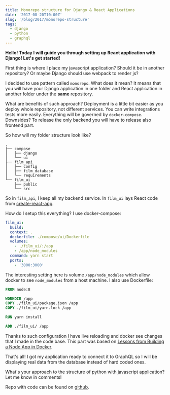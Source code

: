 ```yaml
---
title: Monorepo structure for Django & React Applications
date: '2017-08-20T10:00Z'
slug: '/blog/2017/monorepo-structure'
tags:
  - django
  - python
  - graphql
---
```


**Hello! Today I will guide you through setting up React application
with Django! Let's get started!**

First thing is where I place my javascript application? Should it be in
another repository? Or maybe Django should use webpack to render js?

I decided to use pattern called `monorepo`. What does it mean? It means
that you will have your Django application in one folder and React
application in another folder under the **same** repository.

What are benefits of such approach? Deployment is a little bit easier as
you deploy whole repository, not different services. You can write
integrations tests more easily. Everything will be governed by
`docker-compose`. Downsides? To release the only backend you will have
to release also frontend part.

So how will my folder structure look like?

```shell
.
├── compose
│   ├── django
│   └── ui
├── film_api
│   ├── config
│   ├── film_database
│   └── requirements
└── film_ui
    ├── public
    └── src
```

So in `film_api`, I keep all my backend service. In `film_ui` lays React
code from
[create-react-app](https://github.com/facebookincubator/create-react-app).

How do I setup this everything? I use docker-compose:

```yaml
film_ui:
  build:
  context: .
  dockerfile: ./compose/ui/Dockerfile
  volumes:
    - ./film_ui/:/app
    - /app/node_modules
  command: yarn start
  ports:
    - '3000:3000'
```

The interesting setting here is volume `/app/node_modules` which allow
docker to see `node_modules` from a host machine. I also use Dockerfile:

```dockerfile
FROM node:8

WORKDIR /app
COPY ./film_ui/package.json /app
COPY ./film_ui/yarn.lock /app

RUN yarn install

ADD ./film_ui/ /app
```

Thanks to such configuration I have live reloading and docker see
changes that I made in the code base. This part was based on [Lessons
from Building a Node App in
Docker](http://jdlm.info/articles/2016/03/06/lessons-building-node-app-docker.html).

That's all! I got my application ready to connect it to GraphQL so I
will be displaying real data from the database instead of hard coded
ones.

What's your approach to the structure of python with javascript
application? Let me know in comments!

Repo with code can be found on
[github](https://github.com/krzysztofzuraw/personal-blog-projects/tree/master/blog_django_graphql_react_relay).
